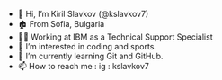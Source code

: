 - 👋 Hi, I’m Kiril Slavkov (@kslavkov7)
- 🏠 From Sofia, Bulgaria
- 👨‍💻 Working at IBM as a Technical Support Specialist
- 👀 I’m interested in coding and sports.
- 🌱 I’m currently learning Git and GitHub.
- 📫 How to reach me : ig : kslavkov7
